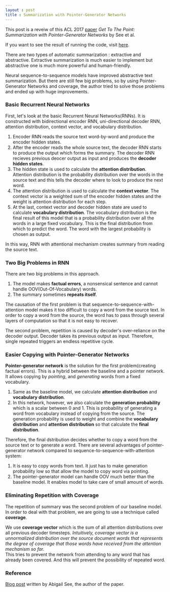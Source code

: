 ```yaml
---
layout : post
title : Summarization with Pointer-Generator Networks
---
```


This post is a reveiw of this ACL 2017 [paper](https://arxiv.org/abs/1704.04368)
*Get To The Point: Summarization with Pointer-Generator Networks* by See et al.<br>




If you want to see the result of running the code, visit [here](https://limhyesu98.github.io/run-pointer-generator-model/).


There are two types of automatic summarization : extractive and abstractive.
Extractive summarization is much easier to implement but abstractive one is much more
 powerful and human-friendly.<br>
 
Neural sequence-to-sequence models have improved abstractive text summarization.
But there are still few big problems, so by using Pointer-Generator Networks and coverage,
the author tried to solve those problems and ended up with huge improvements.<br>

### Basic Recurrent Neural Networks
First, let's look at the basic Recurrent Neural Networks(RNNs). It is constructed with bidirectional encoder RNN, uni-directional decoder RNN, attention distribution, context vector, and vocabulary distribution.<br>

1. Encoder RNN reads the source text word-by-word and produce the encoder hidden states. <br>
2. After the encoder reads the whole source text, the decoder RNN starts to produce the output which forms the summary. The decoder RNN recieves previous deocer output as input and produces the **decoder hidden states**. <br>
3. The hidden state is used to calculate the **attention distribution**. Attention distribution is the probability distribution over the words in the source text and this tells the decoder where to look to produce the next word.<br>
4. The attention distribution is used to calculate the **context vector**. The context vector is a weighted sum of the encoder hidden states and the weight is attention distribution for each step.<br>
5. At the last, context vector and decoder hidden state are used to calculate **vocabulary distribution**. The vocabulary distribution is the final result of this model that is a probability distribution over all the words in a large fixed vocabulary. This is the final distribution from which to predict the word. The word with the largest probability is chosen as output.<br>

In this way, RNN with attentional mechanism creates summary from reading the source text.

### Two Big Problems in RNN
There are two big problems in this approach.

1. The model makes **factual errors**, a nonsensical sentence and cannot handle OOV(Out-Of-Vocabulary) words.
2. The summary sometimes **repeats itself**.

The causation of the first problem is that sequence-to-sequence-with-attention model makes it too difficult to copy a word from the source text. In order to copy a word from the source, the word has to pass through several layers of computation so that it is not easy to recover.<br>

The second problem, repetition is caused by decoder's over-reliance on the decoder output. Decoder takes its previous output as input. Therefore, single repeated triggers an endless repetitive cycle.

### Easier Copying with Pointer-Generator Networks
**Pointer-generator network** is the solution for the first problem(creating factual errors). This is a hybrid between the baseline and a pointer network. It allows copying by *pointing*, and *generating* words from a fixed vocabulary. 

1. Same as the baseline model, we calculate **attention distribution** and **vocabulary distribution**. 
2. In this network, however, we also calculate the **generation probability** which is a scalar between 0 and 1. This is probability of generating a word from vocabulary instead of copying from the source. The generation probability is used to weight and combine the **vocabulary distribution** and **attention distribution** so that calculate the **final distribution**.

Therefore, the final dstribution decides whether to copy a word from the source text or to generate a word. There are several advantages of pointer-generator network compared to sequence-to-sequence-with-attention system:

1. It is easy to copy words from text. It just has to make generation probability low so that allow the model to copy word via pointing.
2. The pointer-generator model can handle OOV much better than the baseline model. It enables model to take care of small amount of words.

### Eliminating Repetition with Coverage
The repetition of summary was the second problem of our baseline model. In order to deal with that problem, we are going to use a technique called **coverage**.

We use **coverage vector** which is the sum of all attention distributions over all previous decoder timesteps. *Intuitively, coverage vector is a unnormalized distribution over the source document words that represents the degree of coverage that those words have received from the attention mechanism so far.*  
This tries to prevent the network from attending to any word that has already been covered. And this will prevent the possibility of repeated word.

### Reference
[Blog post](http://www.abigailsee.com/2017/04/16/taming-rnns-for-better-summarization.html) written by Abigail See, the author of the paper.
